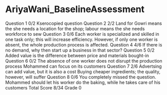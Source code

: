 # AriyaWani_BaselineAssessment
Question 1 0/2
Kserocopied question
Question 2 2/2
Land for Gowri means the she needs a location for the shop; labour means the she needs workforce to sew
Question 3 0/6
Each worker is specialized and skilled in one task only; this will increase efficiency. However, if only one worker is absent, the whole production process is affected.
Question 4 4/6
If there is no demand, why then start up a business in that sector?
Question 5 0/2
Added value is the difference between price and materials bought-in
Question 6 0/2
The absence of one worker does not disrupt the production process Mohammed can focus on its customers
Question 7 2/6
Advertsing can add value, but it is also a cost Buying cheaper ingredients; the quality, however, will suffer
Question 8 0/6
You completely missed the question. Mohammed should let his worker do the baking, while he takes care of his customers
Total Score 8/34 Grade 0


